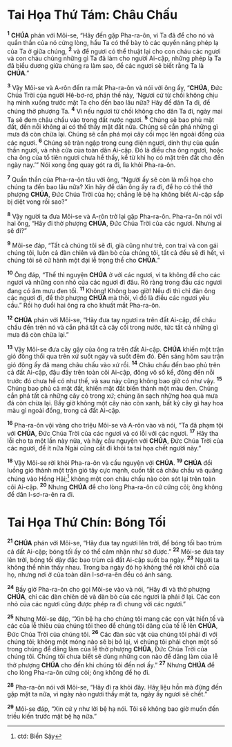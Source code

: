 # Tai Họa Thứ Tám: Châu Chấu
<sup><b>1</b></sup> **CHÚA** phán với Môi-se, “Hãy đến gặp Pha-ra-ôn, vì Ta đã để cho nó và quần thần của nó cứng lòng, hầu Ta có thể bày tỏ các quyền năng phép lạ của Ta ở giữa chúng, <sup><b>2</b></sup> và để ngươi có thể thuật lại cho con cháu các ngươi và con cháu chúng những gì Ta đã làm cho người Ai-cập, những phép lạ Ta đã biểu dương giữa chúng ra làm sao, để các ngươi sẽ biết rằng Ta là **CHÚA**.”

<sup><b>3</b></sup> Vậy Môi-se và A-rôn đến ra mắt Pha-ra-ôn và nói với ông ấy, “**CHÚA**, Đức Chúa Trời của người Hê-bơ-rơ, phán thế này, ‘Ngươi cứ từ chối không chịu hạ mình xuống trước mặt Ta cho đến bao lâu nữa? Hãy để dân Ta đi, để chúng thờ phượng Ta. <sup><b>4</b></sup> Vì nếu ngươi từ chối không cho dân Ta đi, ngày mai Ta sẽ đem châu chấu vào trong đất nước ngươi. <sup><b>5</b></sup> Chúng sẽ bao phủ mặt đất, đến nỗi không ai có thể thấy mặt đất nữa. Chúng sẽ cắn phá những gì mưa đá còn chừa lại. Chúng sẽ cắn phá mọi cây cối mọc lên ngoài đồng của các ngươi. <sup><b>6</b></sup> Chúng sẽ tràn ngập trong cung điện ngươi, dinh thự của quần thần ngươi, và nhà cửa của toàn dân Ai-cập. Đó là điều cha ông ngươi, hoặc cha ông của tổ tiên ngươi chưa hề thấy, kể từ khi họ có mặt trên đất cho đến ngày nay.’” Nói xong ông quay gót ra đi, lìa khỏi Pha-ra-ôn.

<sup><b>7</b></sup> Quần thần của Pha-ra-ôn tâu với ông, “Người ấy sẽ còn là mối họa cho chúng ta đến bao lâu nữa? Xin hãy để dân ông ấy ra đi, để họ có thể thờ phượng **CHÚA**, Đức Chúa Trời của họ; chẳng lẽ bệ hạ không biết Ai-cập sắp bị diệt vong rồi sao?”

<sup><b>8</b></sup> Vậy người ta đưa Môi-se và A-rôn trở lại gặp Pha-ra-ôn. Pha-ra-ôn nói với hai ông, “Hãy đi thờ phượng **CHÚA**, Đức Chúa Trời của các ngươi. Nhưng ai sẽ đi?”

<sup><b>9</b></sup> Môi-se đáp, “Tất cả chúng tôi sẽ đi, già cũng như trẻ, con trai và con gái chúng tôi, luôn cả đàn chiên và đàn bò của chúng tôi, tất cả đều sẽ đi hết, vì chúng tôi sẽ cử hành một đại lễ trọng thể cho **CHÚA**.”

<sup><b>10</b></sup> Ông đáp, “Thế thì nguyện **CHÚA** ở với các ngươi, vì ta không để cho các ngươi và những con nhỏ của các ngươi đi đâu. Rõ ràng trong đầu các ngươi đang có âm mưu đen tối. <sup><b>11</b></sup> Không! Không bao giờ! Nếu đi thì chỉ đàn ông các ngươi đi, để thờ phượng **CHÚA** mà thôi, vì đó là điều các ngươi yêu cầu.” Rồi họ đuổi hai ông ra cho khuất mắt Pha-ra-ôn.

<sup><b>12</b></sup> **CHÚA** phán với Môi-se, “Hãy đưa tay ngươi ra trên đất Ai-cập, để châu chấu đến trên nó và cắn phá tất cả cây cối trong nước, tức tất cả những gì mưa đá còn chừa lại.”

<sup><b>13</b></sup> Vậy Môi-se đưa cây gậy của ông ra trên đất Ai-cập. **CHÚA** khiến một trận gió đông thổi qua trên xứ suốt ngày và suốt đêm đó. Đến sáng hôm sau trận gió đông ấy đã mang châu chấu vào xứ rồi. <sup><b>14</b></sup> Châu chấu đến bao phủ trên cả đất Ai-cập, đậu đầy trên toàn cõi Ai-cập, đông vô số kể, đông đến nỗi trước đó chưa hề có như thế, và sau này cũng không bao giờ có như vậy. <sup><b>15</b></sup> Chúng bao phủ cả mặt đất, khiến mặt đất biến thành một màu đen. Chúng cắn phá tất cả những cây cỏ trong xứ; chúng ăn sạch những hoa quả mưa đá còn chừa lại. Bấy giờ không một cây nào còn xanh, bất kỳ cây gì hay hoa màu gì ngoài đồng, trong cả đất Ai-cập.

<sup><b>16</b></sup> Pha-ra-ôn vội vàng cho triệu Môi-se và A-rôn vào và nói, “Ta đã phạm tội với **CHÚA**, Đức Chúa Trời của các ngươi và có lỗi với các ngươi. <sup><b>17</b></sup> Hãy tha lỗi cho ta một lần này nữa, và hãy cầu nguyện với **CHÚA**, Đức Chúa Trời của các ngươi, để ít nữa Ngài cũng cất đi khỏi ta tai họa chết người này.”

<sup><b>18</b></sup> Vậy Môi-se rời khỏi Pha-ra-ôn và cầu nguyện với **CHÚA**. <sup><b>19</b></sup> **CHÚA** đổi luồng gió thành một trận gió tây cực mạnh, cuốn tất cả châu chấu và quăng chúng vào Hồng Hải;[^1] không một con châu chấu nào còn sót lại trên toàn cõi Ai-cập. <sup><b>20</b></sup> Nhưng **CHÚA** để cho lòng Pha-ra-ôn cứ cứng cỏi; ông không để dân I-sơ-ra-ên ra đi.


# Tai Họa Thứ Chín: Bóng Tối
<sup><b>21</b></sup> **CHÚA** phán với Môi-se, “Hãy đưa tay ngươi lên trời, để bóng tối bao trùm cả đất Ai-cập; bóng tối ấy có thể cảm nhận như sờ được.” <sup><b>22</b></sup> Môi-se đưa tay lên trời, bóng tối dày đặc bao trùm cả đất Ai-cập suốt ba ngày. <sup><b>23</b></sup> Người ta không thể nhìn thấy nhau. Trong ba ngày đó họ không thể rời khỏi chỗ của họ, nhưng nơi ở của toàn dân I-sơ-ra-ên đều có ánh sáng.

<sup><b>24</b></sup> Bấy giờ Pha-ra-ôn cho gọi Môi-se vào và nói, “Hãy đi và thờ phượng **CHÚA**, chỉ các đàn chiên dê và đàn bò của các ngươi là phải ở lại. Các con nhỏ của các ngươi cũng được phép ra đi chung với các ngươi.”

<sup><b>25</b></sup> Nhưng Môi-se đáp, “Xin bệ hạ cho chúng tôi mang các con vật hiến tế và các của lễ thiêu của chúng tôi theo để chúng tôi dâng của tế lễ lên **CHÚA**, Đức Chúa Trời của chúng tôi. <sup><b>26</b></sup> Các đàn súc vật của chúng tôi phải đi với chúng tôi; không một móng nào sẽ bị bỏ lại, vì chúng tôi phải chọn một số trong chúng để dâng làm của lễ thờ phượng **CHÚA**, Đức Chúa Trời của chúng tôi. Chúng tôi chưa biết sẽ dùng những con nào để dâng làm của lễ thờ phượng **CHÚA** cho đến khi chúng tôi đến nơi ấy.” <sup><b>27</b></sup> Nhưng **CHÚA** để cho lòng Pha-ra-ôn cứng cỏi; ông không để họ đi.

<sup><b>28</b></sup> Pha-ra-ôn nói với Môi-se, “Hãy đi ra khỏi đây. Hãy liệu hồn mà đừng đến gặp mặt ta nữa, vì ngày nào ngươi thấy mặt ta, ngày ấy ngươi sẽ chết.”

<sup><b>29</b></sup> Môi-se đáp, “Xin cứ y như lời bệ hạ nói. Tôi sẽ không bao giờ muốn đến triều kiến trước mặt bệ hạ nữa.”

[^1]: ctd: Biển Sậy